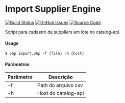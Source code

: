 # Import Supplier Engine

[![Build Status][travis-badge]][travis-source]
[![GitHub issues][issues-badge]][issues-link]
[![Source Code][badge-source]][source]

Script para cadastro de suppliers em lote no catalog-api.

#### Usage
```
$ php import.php -f {file} -h {host}
```

#### Parâmetros
|Parâmetro|Descrição|
|---|---|
|-f|Path do arquivo csv|
|-h|Host do catalog-api|

[travis-badge]: <https://travis-ci.org/madsilver/import-supplier-engine.svg?branch=master>
[travis-source]: <https://travis-ci.org/madsilver/import-supplier-engine>
[issues-badge]: <https://img.shields.io/github/issues/madsilver/import-supplier-engine.svg>
[issues-link]:<https://github.com/madsilver/import-supplier-engine/issues>
[badge-source]: <https://img.shields.io/badge/source-madsilver%2Fise-blue.svg>
[source]: <https://github.com/madsilver/import-supplier-engine>